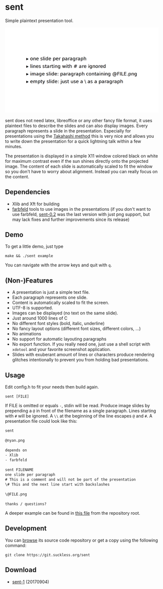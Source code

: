 sent
====
Simple plaintext presentation tool.

[![Screenshot of sent](sent-bullets-s.png)](sent-bullets.png)

sent does not need latex, libreoffice or any other fancy file format, it uses
plaintext files to describe the slides and can also display images. Every
paragraph represents a slide in the presentation. Especially for presentations
using the [Takahashi method](https://en.wikipedia.org/wiki/Takahashi_method)
this is very nice and allows you to write down the presentation for a quick
lightning talk within a few minutes.

The presentation is displayed in a simple X11 window colored black on white for
maximum contrast even if the sun shines directly onto the projected image. The
content of each slide is automatically scaled to fit the window so you don't
have to worry about alignment. Instead you can really focus on the content.

Dependencies
------------
* Xlib and Xft for building
* [farbfeld](//tools.suckless.org/farbfeld/) tools to use images in the
  presentations (if you don't want to use farbfeld,
  [sent-0.2](//dl.suckless.org/tools/sent-0.2.tar.gz) was the last version with
  just png support, but may lack fixes and further improvements since its
  release)

Demo
----
To get a little demo, just type

	make && ./sent example

You can navigate with the arrow keys and quit with `q`.

(Non-)Features
--------------
* A presentation is just a simple text file.
* Each paragraph represents one slide.
* Content is automatically scaled to fit the screen.
* UTF-8 is supported.
* Images can be displayed (no text on the same slide).
* Just around 1000 lines of C
* No different font styles (bold, italic, underline)
* No fancy layout options (different font sizes, different colors, …)
* No animations
* No support for automatic layouting paragraphs
* No export function. If you really need one, just use a shell script with
  `xdotool` and your favorite screenshot application.
* Slides with exuberant amount of lines or characters produce rendering glitches
  intentionally to prevent you from holding bad presentations.

Usage
-----
Edit config.h to fit your needs then build again.

	sent [FILE]

If FILE is omitted or equals `-`, stdin will be read. Produce image slides by
prepending a `@` in front of the filename as a single paragraph. Lines starting
with `#` will be ignored. A `\\` at the beginning of the line escapes `@` and
`#`. A presentation file could look like this:

	sent
	
	@nyan.png
	
	depends on
	- Xlib
	- farbfeld
	
	sent FILENAME
	one slide per paragraph
	# This is a comment and will not be part of the presentation
	\# This and the next line start with backslashes
	
	\@FILE.png
	
	thanks / questions?

A deeper example can be found in
[this file](//git.suckless.org/sent/tree/example) from the repository root.

Development
-----------
You can [browse](//git.suckless.org/sent) its source code repository or get a
copy using the following command:

	git clone https://git.suckless.org/sent

Download
--------
* [sent-1](//dl.suckless.org/tools/sent-1.tar.gz) (20170904)
